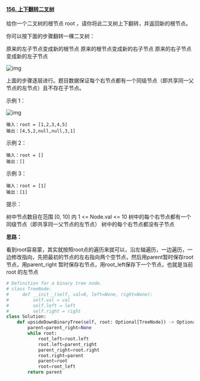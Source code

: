 #### [156. 上下翻转二叉树](https://leetcode.cn/problems/binary-tree-upside-down/)

给你一个二叉树的根节点 root ，请你将此二叉树上下翻转，并返回新的根节点。

你可以按下面的步骤翻转一棵二叉树：

原来的左子节点变成新的根节点
原来的根节点变成新的右子节点
原来的右子节点变成新的左子节点

![img](https://assets.leetcode.com/uploads/2020/08/29/main.jpg)

上面的步骤逐层进行。题目数据保证每个右节点都有一个同级节点（即共享同一父节点的左节点）且不存在子节点。

 

示例 1：

![img](https://assets.leetcode.com/uploads/2020/08/29/updown.jpg)

```
输入：root = [1,2,3,4,5]
输出：[4,5,2,null,null,3,1]
```

示例 2：

```
输入：root = []
输出：[]
```

示例 3：

```
输入：root = [1]
输出：[1]
```


提示：

树中节点数目在范围 [0, 10] 内
1 <= Node.val <= 10
树中的每个右节点都有一个同级节点（即共享同一父节点的左节点）
树中的每个右节点都没有子节点

**思路：**

看到root容易蒙，其实就按照root点的遍历来就可以，沿左轴遍历，一边遍历，一边修改指向，先把最初的节点的左右指向两个空节点，然后用parent暂时保存root节点，用parent_right 暂时保存右节点，用root_left保存下一个节点，也就是当前root 的左节点

```python 
# Definition for a binary tree node.
# class TreeNode:
#     def __init__(self, val=0, left=None, right=None):
#         self.val = val
#         self.left = left
#         self.right = right
class Solution:
    def upsideDownBinaryTree(self, root: Optional[TreeNode]) -> Optional[TreeNode]:
        parent=parent_right=None
        while root:
            root_left=root.left
            root.left=parent_right
            parent_right=root.right
            root.right=parent
            parent=root
            root=root_left
        return parent
```

